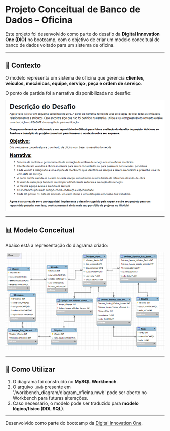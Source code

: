 # Projeto Conceitual de Banco de Dados – Oficina

Este projeto foi desenvolvido como parte do desafio da **Digital Innovation One (DIO)** no bootcamp, com o objetivo de criar um modelo conceitual de banco de dados voltado para um sistema de oficina.

---

## 📌 Contexto

O modelo representa um sistema de oficina que gerencia **clientes, veículos, mecânicos, equipe, serviço, peça e ordem de serviço**.

O ponto de partida foi a narrativa disponibilizada no desafio:

![Descrição Desafio](./images/desc_desafio.png)

---

## 📊 Modelo Conceitual

Abaixo está a representação do diagrama criado:

![Diagrama Oficina](./images/diagrama.png)

---

## 🚀 Como Utilizar

1. O diagrama foi construído no **MySQL Workbench**.  
2. O arquivo `.mwb` presente em '/workbench_diagram/diagram_oficina.mwb' pode ser aberto no Workbench para futuras alterações.  
3. Caso necessário, o modelo pode ser traduzido para **modelo lógico/físico (DDL SQL)**.  


---

Desenvolvido como parte do bootcamp da [Digital Innovation One](https://www.dio.me/).
